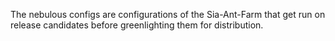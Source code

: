 The nebulous configs are configurations of the Sia-Ant-Farm that get run on
release candidates before greenlighting them for distribution.
